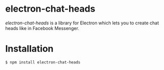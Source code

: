 # electron-chat-heads
*electron-chat-heads* is a library for Electron which lets you to create chat heads like in Facebook Messenger.

# Installation
```
$ npm install electron-chat-heads
```

